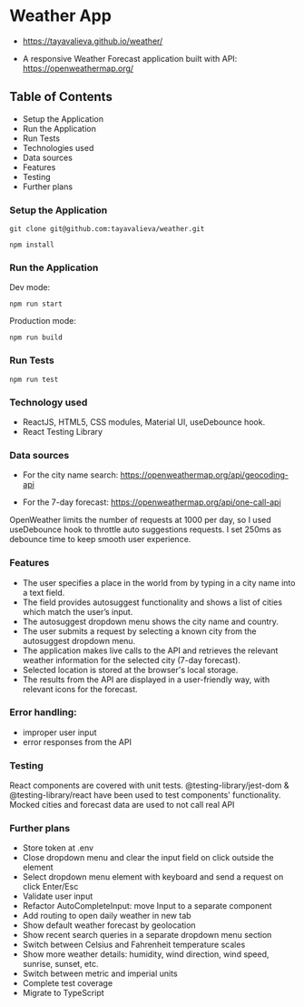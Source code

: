 # Weather App

- https://tayavalieva.github.io/weather/

- A responsive Weather Forecast application built with API: https://openweathermap.org/

## Table of Contents

- Setup the Application
- Run the Application
- Run Tests
- Technologies used
- Data sources
- Features
- Testing
- Further plans

### Setup the Application

```console
git clone git@github.com:tayavalieva/weather.git

npm install
```

### Run the Application

Dev mode:

```console
npm run start
```

Production mode:

```console
npm run build
```

### Run Tests

```console
npm run test
```

### Technology used

- ReactJS, HTML5, CSS modules, Material UI, useDebounce hook.
- React Testing Library

### Data sources

- For the city name search:
  https://openweathermap.org/api/geocoding-api

- For the 7-day forecast:
  https://openweathermap.org/api/one-call-api

OpenWeather limits the number of requests at 1000 per day, so I used useDebounce hook to throttle auto suggestions requests. I set 250ms as debounce time to keep smooth user experience.

### Features

- The user specifies a place in the world from by typing in a city name into a text field.
- The field provides autosuggest functionality and shows a list of cities which match the user’s input.
- The autosuggest dropdown menu shows the city name and country.
- The user submits a request by selecting a known city from the autosuggest dropdown menu.
- The application makes live calls to the API and retrieves the relevant weather
  information for the selected city (7-day forecast).
- Selected location is stored at the browser's local storage.
- The results from the API are displayed in a user-friendly way, with relevant icons for the
  forecast.

### Error handling:

- improper user input
- error responses from the API

### Testing

React components are covered with unit tests.
@testing-library/jest-dom & @testing-library/react have been used to test components' functionality.
Mocked cities and forecast data are used to not call real API

### Further plans

- Store token at .env
- Close dropdown menu and clear the input field on click outside the element
- Select dropdown menu element with keyboard and send a request on click Enter/Esc
- Validate user input
- Refactor AutoCompleteInput: move Input to a separate component
- Add routing to open daily weather in new tab
- Show default weather forecast by geolocation
- Show recent search queries in a separate dropdown menu section
- Switch between Celsius and Fahrenheit temperature scales
- Show more weather details: humidity, wind direction, wind speed, sunrise, sunset, etc.
- Switch between metric and imperial units
- Complete test coverage
- Migrate to TypeScript
